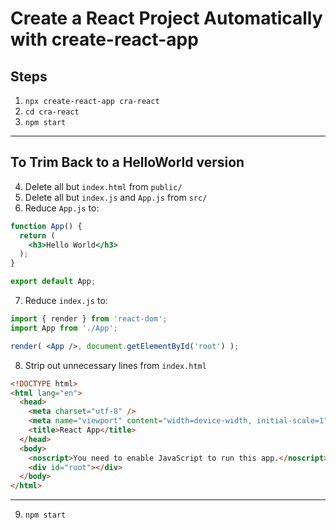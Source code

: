 # Create a React Project Automatically with create-react-app

## Steps

1. `npx create-react-app cra-react`
2. `cd cra-react`
3. `npm start`

---

## To Trim Back to a HelloWorld version

4. Delete all but `index.html` from `public/`
5. Delete all but `index.js` and `App.js` from `src/`
6. Reduce `App.js` to:

```jsx
function App() {
  return (
    <h3>Hello World</h3>
  );
}

export default App;
```

7. Reduce `index.js` to:

```jsx
import { render } from 'react-dom';
import App from './App';

render( <App />, document.getElementById('root') );
```

8. Strip out unnecessary lines from `index.html`
```html
<!DOCTYPE html>
<html lang="en">
  <head>
    <meta charset="utf-8" />
    <meta name="viewport" content="width=device-width, initial-scale=1" />
    <title>React App</title>
  </head>
  <body>
    <noscript>You need to enable JavaScript to run this app.</noscript>
    <div id="root"></div>
  </body>
</html>
```
---
9. `npm start`
